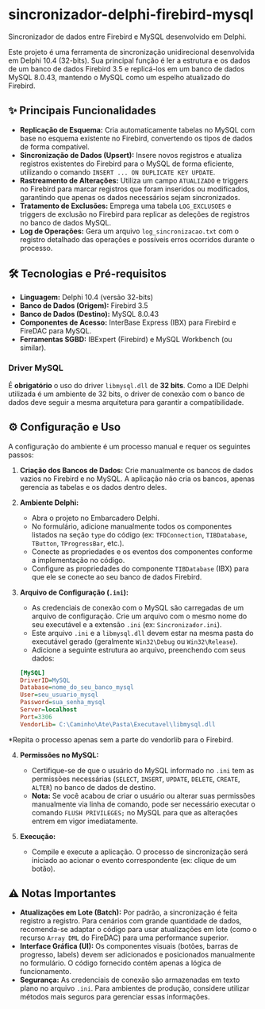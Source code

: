 # sincronizador-delphi-firebird-mysql

Sincronizador de dados entre Firebird e MySQL desenvolvido em Delphi.

Este projeto é uma ferramenta de sincronização unidirecional desenvolvida em Delphi 10.4 (32-bits). Sua principal função é ler a estrutura e os dados de um banco de dados Firebird 3.5 e replicá-los em um banco de dados MySQL 8.0.43, mantendo o MySQL como um espelho atualizado do Firebird.

## ✨ Principais Funcionalidades

* **Replicação de Esquema:** Cria automaticamente tabelas no MySQL com base no esquema existente no Firebird, convertendo os tipos de dados de forma compatível.
* **Sincronização de Dados (Upsert):** Insere novos registros e atualiza registros existentes do Firebird para o MySQL de forma eficiente, utilizando o comando `INSERT ... ON DUPLICATE KEY UPDATE`.
* **Rastreamento de Alterações:** Utiliza um campo `ATUALIZADO` e triggers no Firebird para marcar registros que foram inseridos ou modificados, garantindo que apenas os dados necessários sejam sincronizados.
* **Tratamento de Exclusões:** Emprega uma tabela `LOG_EXCLUSOES` e triggers de exclusão no Firebird para replicar as deleções de registros no banco de dados MySQL.
* **Log de Operações:** Gera um arquivo `log_sincronizacao.txt` com o registro detalhado das operações e possíveis erros ocorridos durante o processo.

## 🛠️ Tecnologias e Pré-requisitos

* **Linguagem:** Delphi 10.4 (versão 32-bits)
* **Banco de Dados (Origem):** Firebird 3.5
* **Banco de Dados (Destino):** MySQL 8.0.43
* **Componentes de Acesso:** InterBase Express (IBX) para Firebird e FireDAC para MySQL.
* **Ferramentas SGBD:** IBExpert (Firebird) e MySQL Workbench (ou similar).

### Driver MySQL

É **obrigatório** o uso do driver `libmysql.dll` de **32 bits**. Como a IDE Delphi utilizada é um ambiente de 32 bits, o driver de conexão com o banco de dados deve seguir a mesma arquitetura para garantir a compatibilidade.

## ⚙️ Configuração e Uso

A configuração do ambiente é um processo manual e requer os seguintes passos:

1.  **Criação dos Bancos de Dados:** Crie manualmente os bancos de dados vazios no Firebird e no MySQL. A aplicação não cria os bancos, apenas gerencia as tabelas e os dados dentro deles.

2.  **Ambiente Delphi:**
    * Abra o projeto no Embarcadero Delphi.
    * No formulário, adicione manualmente todos os componentes listados na seção `type` do código (ex: `TFDConnection`, `TIBDatabase`, `TButton`, `TProgressBar`, etc.).
    * Conecte as propriedades e os eventos dos componentes conforme a implementação no código.
    * Configure as propriedades do componente `TIBDatabase` (IBX) para que ele se conecte ao seu banco de dados Firebird.

3.  **Arquivo de Configuração (`.ini`):**
    * As credenciais de conexão com o MySQL são carregadas de um arquivo de configuração. Crie um arquivo com o mesmo nome do seu executável e a extensão `.ini` (ex: `Sincronizador.ini`).
    * Este arquivo `.ini` e a `libmysql.dll` devem estar na mesma pasta do executável gerado (geralmente `Win32\Debug` ou `Win32\Release`).
    * Adicione a seguinte estrutura ao arquivo, preenchendo com seus dados:

    ```ini
    [MySQL]
    DriverID=MySQL
    Database=nome_do_seu_banco_mysql
    User=seu_usuario_mysql
    Password=sua_senha_mysql
    Server=localhost
    Port=3306
    VendorLib= C:\Caminho\Ate\Pasta\Executavel\libmysql.dll
    ```
   *Repita o processo apenas sem a parte do vendorlib para o Firebird.

   
4.  **Permissões no MySQL:**
    * Certifique-se de que o usuário do MySQL informado no `.ini` tem as permissões necessárias (`SELECT`, `INSERT`, `UPDATE`, `DELETE`, `CREATE`, `ALTER`) no banco de dados de destino.
    * **Nota:** Se você acabou de criar o usuário ou alterar suas permissões manualmente via linha de comando, pode ser necessário executar o comando `FLUSH PRIVILEGES;` no MySQL para que as alterações entrem em vigor imediatamente.

5.  **Execução:**
    * Compile e execute a aplicação. O processo de sincronização será iniciado ao acionar o evento correspondente (ex: clique de um botão).

## ⚠️ Notas Importantes

* **Atualizações em Lote (Batch):** Por padrão, a sincronização é feita registro a registro. Para cenários com grande quantidade de dados, recomenda-se adaptar o código para usar atualizações em lote (como o recurso `Array DML` do FireDAC) para uma performance superior.
* **Interface Gráfica (UI):** Os componentes visuais (botões, barras de progresso, labels) devem ser adicionados e posicionados manualmente no formulário. O código fornecido contém apenas a lógica de funcionamento.
* **Segurança:** As credenciais de conexão são armazenadas em texto plano no arquivo `.ini`. Para ambientes de produção, considere utilizar métodos mais seguros para gerenciar essas informações.

